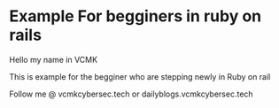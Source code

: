 # Example For begginers in ruby on rails

Hello my name in VCMK

This is example for the begginer who are stepping newly in Ruby on rail

Follow me @ vcmkcybersec.tech or dailyblogs.vcmkcybersec.tech
